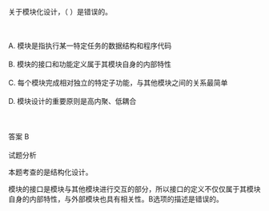 <div class="detail lh2"><p>关于模块化设计，（  ）是错误的。</p><br/><br/>A. 模块是指执行某一特定任务的数据结构和程序代码<br/><br/>B. 模块的接口和功能定义属于其模块自身的内部特性<br/><br/>C. 每个模块完成相对独立的特定子功能，与其他模块之间的关系最简单<br/><br/>D. 模块设计的重要原则是高内聚、低耦合<br/><br/><br/><br/>答案 B<br/><br/>试题分析<br/><p></p><p>本题考查的是结构化设计。</p><p>模块的接口是模块与其他模块进行交互的部分，所以接口的定义不仅仅属于其模块自身的内部特性，与外部模块也具有相关性。B选项的描述是错误的。</p></div>